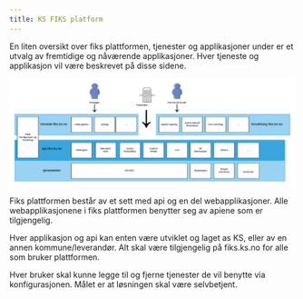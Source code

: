 ```yaml
---
title: KS FIKS platform
---
```


En liten oversikt over fiks plattformen, tjenester og applikasjoner under er et utvalg av fremtidige og nåværende applikasjoner.
Hver tjeneste og applikasjon vil være beskrevet på disse sidene.

![fiks oversikt](images/fiks_diagram.png "Fiks oversikt")

Fiks plattformen består av et sett med api og en del webapplikasjoner. 
Alle webapplikasjonene i fiks plattformen benytter seg av apiene som er tilgjengelig.

Hver applikasjon og api kan enten være utviklet og laget as KS, eller av en annen kommune/leverandør. Alt skal være tilgjengelig på fiks.ks.no for alle som bruker plattformen.

Hver bruker skal kunne legge til og fjerne tjenester de vil benytte via konfigurasjonen. Målet er at løsningen skal være selvbetjent.


